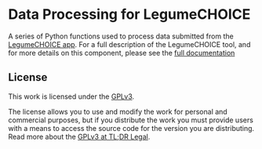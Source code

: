 # Data Processing for LegumeCHOICE

A series of Python functions used to process data submitted from the [LegumeCHOICE app](https://github.com/ilri/legume-choice-client). For a full description of the LegumeCHOICE tool, and for more details on this component, please see the [full documentation](https://legume-choice-docs.readthedocs.io/)

## License
This work is licensed under the [GPLv3](https://www.gnu.org/licenses/gpl-3.0.en.html).

The license allows you to use and modify the work for personal and commercial purposes, but if you distribute the work you must provide users with a means to access the source code for the version you are distributing. Read more about the [GPLv3 at TL;DR Legal](https://tldrlegal.com/license/gnu-general-public-license-v3-(gpl-3)).
